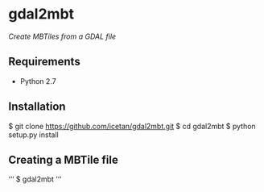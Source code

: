 # gdal2mbt

*Create MBTiles from a GDAL file*

## Requirements

- Python 2.7

## Installation

$ git clone https://github.com/icetan/gdal2mbt.git
$ cd gdal2mbt
$ python setup.py install

## Creating a MBTile file

‘‘‘
$ gdal2mbt
‘‘‘
